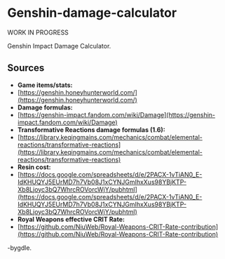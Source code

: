 # Genshin-damage-calculator
 WORK IN PROGRESS
 
 Genshin Impact Damage Calculator.

## Sources
- **Game items/stats:**
- [https://genshin.honeyhunterworld.com/](https://genshin.honeyhunterworld.com/)
- **Damage formulas:**
- [https://genshin-impact.fandom.com/wiki/Damage](https://genshin-impact.fandom.com/wiki/Damage)
- **Transformative Reactions damage formulas (1.6):**
- [https://library.keqingmains.com/mechanics/combat/elemental-reactions/transformative-reactions](https://library.keqingmains.com/mechanics/combat/elemental-reactions/transformative-reactions)
- **Resin cost:**
- [https://docs.google.com/spreadsheets/d/e/2PACX-1vTiAN0_E-IdKHUQYJ5EUrMD7h7Vb08J1xCYNJGmIhxXus98YBjKTP-Xb8Ljoyc3bQ7WhrcROVorcWjY/pubhtml](https://docs.google.com/spreadsheets/d/e/2PACX-1vTiAN0_E-IdKHUQYJ5EUrMD7h7Vb08J1xCYNJGmIhxXus98YBjKTP-Xb8Ljoyc3bQ7WhrcROVorcWjY/pubhtml)
- **Royal Weapons effective CRIT Rate:**
- [https://github.com/NiuWeb/Royal-Weapons-CRIT-Rate-contribution](https://github.com/NiuWeb/Royal-Weapons-CRIT-Rate-contribution)

 -bygdle.